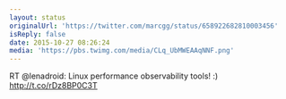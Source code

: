 ```yaml
---
layout: status
originalUrl: 'https://twitter.com/marcgg/status/658922682810003456'
isReply: false
date: 2015-10-27 08:26:24
media: 'https://pbs.twimg.com/media/CLq_UbMWEAAqNNF.png'
---
```


RT @lenadroid: Linux performance observability tools! :) http://t.co/rDz8BP0C3T
